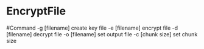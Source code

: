 # EncryptFile

#Command
-g [filename] create key file
-e [filename] encrypt file
-d [filename] decrypt file
-o [filename] set output file
-c [chunk size] set chunk size